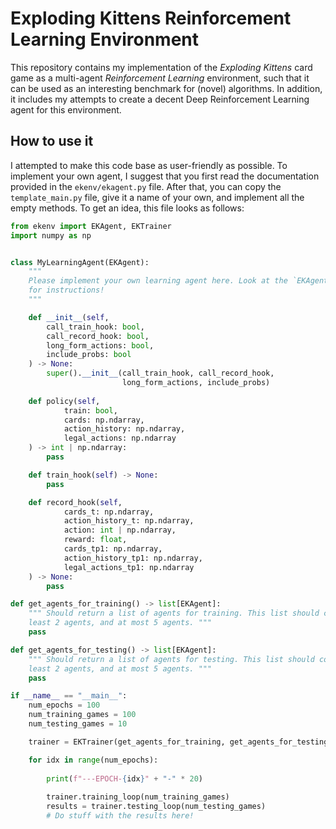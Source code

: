 # Exploding Kittens Reinforcement Learning Environment
This repository contains my implementation of the *Exploding Kittens* card game
as a multi-agent *Reinforcement Learning* environment, such that it can be used
as an interesting benchmark for (novel) algorithms. In addition, it includes my
attempts to create a decent Deep Reinforcement Learning agent for this
environment.

## How to use it
I attempted to make this code base as user-friendly as possible. To implement
your own agent, I suggest that you first read the documentation provided in the
`ekenv/ekagent.py` file. After that, you can copy the `template_main.py` file,
give it a name of your own, and implement all the empty methods. To get an idea,
this file looks as follows:

```python
from ekenv import EKAgent, EKTrainer
import numpy as np


class MyLearningAgent(EKAgent):
    """
    Please implement your own learning agent here. Look at the `EKAgent` class
    for instructions!
    """

    def __init__(self,
        call_train_hook: bool,
        call_record_hook: bool,
        long_form_actions: bool,
        include_probs: bool
    ) -> None:
        super().__init__(call_train_hook, call_record_hook,
                         long_form_actions, include_probs)
    
    def policy(self,
            train: bool,
            cards: np.ndarray,
            action_history: np.ndarray,
            legal_actions: np.ndarray
    ) -> int | np.ndarray:
        pass

    def train_hook(self) -> None:
        pass

    def record_hook(self,
            cards_t: np.ndarray,
            action_history_t: np.ndarray,
            action: int | np.ndarray,
            reward: float,
            cards_tp1: np.ndarray,
            action_history_tp1: np.ndarray,
            legal_actions_tp1: np.ndarray
    ) -> None:
        pass

def get_agents_for_training() -> list[EKAgent]:
    """ Should return a list of agents for training. This list should contain at
    least 2 agents, and at most 5 agents. """
    pass

def get_agents_for_testing() -> list[EKAgent]:
    """ Should return a list of agents for testing. This list should contain at
    least 2 agents, and at most 5 agents. """
    pass

if __name__ == "__main__":
    num_epochs = 100
    num_training_games = 100
    num_testing_games = 10

    trainer = EKTrainer(get_agents_for_training, get_agents_for_testing)

    for idx in range(num_epochs):
        
        print(f"---EPOCH-{idx}" + "-" * 20)
        
        trainer.training_loop(num_training_games)
        results = trainer.testing_loop(num_testing_games)
        # Do stuff with the results here!
```